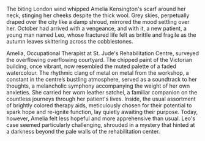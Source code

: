 The biting London wind whipped Amelia Kensington's scarf around her neck, stinging her cheeks despite the thick wool.  Grey skies, perpetually draped over the city like a damp shroud, mirrored the mood settling over her.  October had arrived with a vengeance, and with it, a new patient, a young man named Leo, whose fractured life felt as brittle and fragile as the autumn leaves skittering across the cobblestones.

Amelia, Occupational Therapist at St. Jude's Rehabilitation Centre, surveyed the overflowing overflowing courtyard.  The chipped paint of the Victorian building, once vibrant, now resembled the muted palette of a faded watercolour.  The rhythmic clang of metal on metal from the workshop, a constant in the centre’s bustling atmosphere, served as a soundtrack to her thoughts, a melancholic symphony accompanying the weight of her own anxieties.  She carried her worn leather satchel, a familiar companion on the countless journeys through her patient's lives. Inside, the usual assortment of brightly colored therapy aids, meticulously chosen for their potential to spark hope and re-ignite function, lay quietly awaiting their purpose.  Today, however, Amelia felt less hopeful and more apprehensive than usual.  Leo's case seemed particularly challenging, shrouded in a mystery that hinted at a darkness beyond the pale walls of the rehabilitation center.
